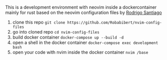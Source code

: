 This is a development environment with neovim inside a dockercontainer mainly for rust based on the neovim configuration files by [Rodrigo Santiago](https://github.com/rsdlt/nvim-config-files)

1. clone this repo  `git clone https://github.com/Robabibert/nvim-config-files`
2. go into cloned repo `cd nvim-config-files` 
3. build docker container `docker-compose up --build -d` 
4. open a shell in the docker container `docker-compose exec development bash`
5. open your code with nvim inside the docker container `nvim /base`
